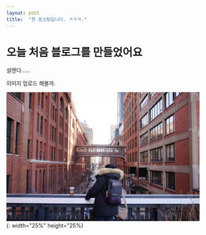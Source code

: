 ```yaml
---
layout: post
title:  "첫 포스팅입니다. ㅋㅋㅋ."
---
```


# 오늘 처음 블로그를 만들었어요

설렌다......

이미지 업로드 해볼까. 

![bio photo](/images/2022-01-16-firststory/bio-photo.jpg){: width="25%" height="25%}
